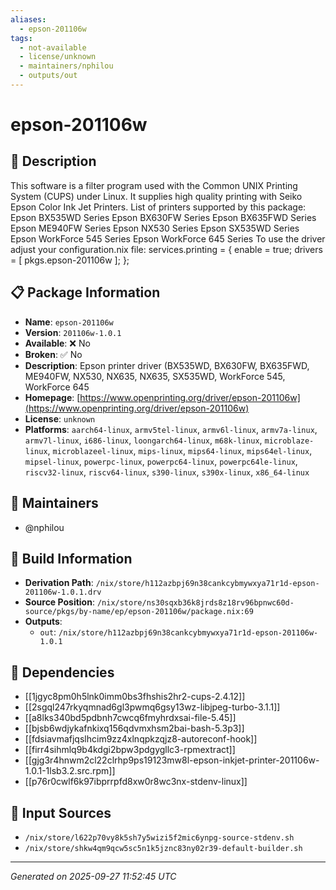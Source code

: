 ```yaml
---
aliases:
  - epson-201106w
tags:
  - not-available
  - license/unknown
  - maintainers/nphilou
  - outputs/out
---
```


# epson-201106w

## 📝 Description

This software is a filter program used with the Common UNIX Printing
System (CUPS) under Linux. It supplies high quality printing with
Seiko Epson Color Ink Jet Printers.
List of printers supported by this package:
  Epson BX535WD Series
  Epson BX630FW Series
  Epson BX635FWD Series
  Epson ME940FW Series
  Epson NX530 Series
  Epson SX535WD Series
  Epson WorkForce 545 Series
  Epson WorkForce 645 Series
To use the driver adjust your configuration.nix file:
  services.printing = {
    enable = true;
    drivers = [ pkgs.epson-201106w ];
  };


## 📋 Package Information

- **Name**: `epson-201106w`
- **Version**: `201106w-1.0.1`
- **Available**: ❌ No
- **Broken**: ✅ No
- **Description**: Epson printer driver (BX535WD, BX630FW, BX635FWD, ME940FW, NX530, NX635, NX635, SX535WD, WorkForce 545, WorkForce 645
- **Homepage**: [https://www.openprinting.org/driver/epson-201106w](https://www.openprinting.org/driver/epson-201106w)
- **License**: `unknown`
- **Platforms**: `aarch64-linux`, `armv5tel-linux`, `armv6l-linux`, `armv7a-linux`, `armv7l-linux`, `i686-linux`, `loongarch64-linux`, `m68k-linux`, `microblaze-linux`, `microblazeel-linux`, `mips-linux`, `mips64-linux`, `mips64el-linux`, `mipsel-linux`, `powerpc-linux`, `powerpc64-linux`, `powerpc64le-linux`, `riscv32-linux`, `riscv64-linux`, `s390-linux`, `s390x-linux`, `x86_64-linux`
## 👥 Maintainers

- @nphilou


## 🔧 Build Information

- **Derivation Path**: `/nix/store/h112azbpj69n38cankcybmywxya71r1d-epson-201106w-1.0.1.drv`
- **Source Position**: `/nix/store/ns30sqxb36k8jrds8z18rv96bpnwc60d-source/pkgs/by-name/ep/epson-201106w/package.nix:69`
- **Outputs**:
  - `out`:  `/nix/store/h112azbpj69n38cankcybmywxya71r1d-epson-201106w-1.0.1`

## 🔗 Dependencies

- [[1jgyc8pm0h5lnk0imm0bs3fhshis2hr2-cups-2.4.12]]
- [[2sgql247rkyqmnad6gl3pwmq6gsy13wz-libjpeg-turbo-3.1.1]]
- [[a8lks340bd5pdbnh7cwcq6fmyhrdxsai-file-5.45]]
- [[bjsb6wdjykafnkixq156qdvmxhsm2bai-bash-5.3p3]]
- [[fdsiavmafjqslhcim9zz4xlnqpkzqjz8-autoreconf-hook]]
- [[firr4sihmlq9b4kdgi2bpw3pdgygllc3-rpmextract]]
- [[gjg3r4hnwm2cl22clrhp9ps19123mw8l-epson-inkjet-printer-201106w-1.0.1-1lsb3.2.src.rpm]]
- [[p76r0cwlf6k97ibprrpfd8xw0r8wc3nx-stdenv-linux]]

## 📁 Input Sources

- `/nix/store/l622p70vy8k5sh7y5wizi5f2mic6ynpg-source-stdenv.sh`
- `/nix/store/shkw4qm9qcw5sc5n1k5jznc83ny02r39-default-builder.sh`

---
*Generated on 2025-09-27 11:52:45 UTC*
